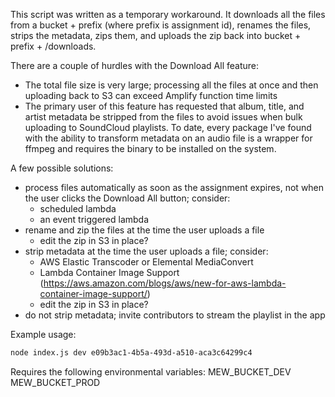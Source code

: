 This script was written as a temporary workaround. It downloads all the files from a bucket + prefix (where prefix is assignment id), renames the files, strips the metadata, zips them, and uploads the zip back into bucket + prefix + /downloads.

There are a couple of hurdles with the Download All feature:

-   The total file size is very large; processing all the files at once and then uploading back to S3 can exceed Amplify function time limits
-   The primary user of this feature has requested that album, title, and artist metadata be stripped from the files to avoid issues when bulk uploading to SoundCloud playlists. To date, every package I've found with the ability to transform metadata on an audio file is a wrapper for ffmpeg and requires the binary to be installed on the system.

A few possible solutions:

-   process files automatically as soon as the assignment expires, not when the user clicks the Download All button; consider:
    -   scheduled lambda
    -   an event triggered lambda
-   rename and zip the files at the time the user uploads a file
    -   edit the zip in S3 in place?
-   strip metadata at the time the user uploads a file; consider:
    -   AWS Elastic Transcoder or Elemental MediaConvert
    -   Lambda Container Image Support (https://aws.amazon.com/blogs/aws/new-for-aws-lambda-container-image-support/)
    -   edit the zip in S3 in place?
-   do not strip metadata; invite contributors to stream the playlist in the app

Example usage:

```bash
node index.js dev e09b3ac1-4b5a-493d-a510-aca3c64299c4
```

Requires the following environmental variables:
MEW_BUCKET_DEV
MEW_BUCKET_PROD
